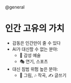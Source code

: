@general

# 인간 고유의 가치

- 감동은 인간만이 줄 수 있다
- AI가 대신할 수 없는 분야:
  - 🎤 감성 예술
  - 🎭 연기, 스포츠
- 대신 침범 위험 높은 분야:
  - 🎨 그림, 🎶 작곡, ✍️ 글쓰기
